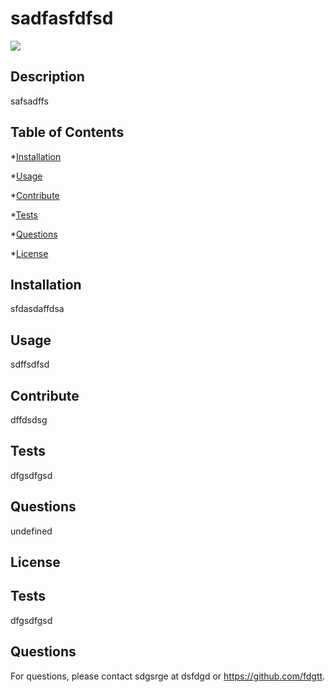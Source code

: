
# sadfasfdfsd
![](https://img.shields.io/badge/Language-NodeJs-orange)

## Description
safsadffs

## Table of Contents
*[Installation](#Installation)

*[Usage](#Usage)

*[Contribute](#Contribute)

*[Tests](#Tests)

*[Questions](#Questions)

*[License](#License)

## Installation
sfdasdaffdsa

## Usage
sdffsdfsd

## Contribute
dffdsdsg

## Tests
dfgsdfgsd

## Questions
undefined

## License

## Tests
dfgsdfgsd

## Questions
For questions, please contact sdgsrge at dsfdgd or https://github.com/fdgtt.

  